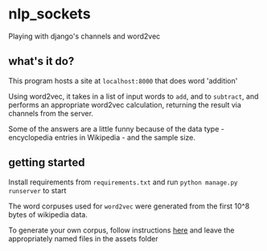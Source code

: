 # nlp_sockets

Playing with django's channels and word2vec

## what's it do?

This program hosts a site at `localhost:8000` that does word 'addition'

Using word2vec, it takes in a list of input words to `add`, and to `subtract`, and performs an appropriate word2vec calculation, returning the result via channels from the server.

Some of the answers are a little funny because of the data type - encyclopedia entries in Wikipedia - and the sample size.

## getting started

Install requirements from `requirements.txt` and run `python manage.py runserver` to start

The word corpuses used for `word2vec` were generated from the first 10^8 bytes of wikipedia data.

To generate your own corpus, follow instructions [here](https://radimrehurek.com/gensim/models/word2vec.html) and leave the appropriately named files in the assets folder